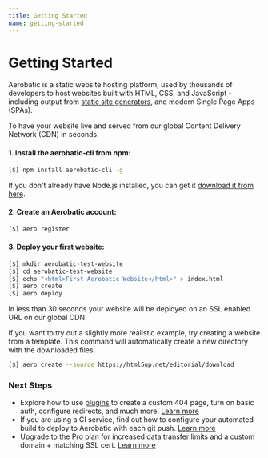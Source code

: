 ```yaml
---
title: Getting Started
name: getting-started
---
```


# Getting Started

Aerobatic is a static website hosting platform, used by thousands of developers to host websites built with HTML, CSS, and JavaScript - including output from [static site generators](/docs/static-generators), and modern Single Page Apps (SPAs).

To have your website live and served from our global Content Delivery Network (CDN) in seconds:

#### 1. Install the aerobatic-cli from npm:

~~~bash
[$] npm install aerobatic-cli -g
~~~

If you don't already have Node.js installed, you can get it [download it from here](https://nodejs.org/en/).

#### 2. Create an Aerobatic account:

~~~bash
[$] aero register
~~~

#### 3. Deploy your first website:

~~~bash
[$] mkdir aerobatic-test-website
[$] cd aerobatic-test-website
[$] echo "<html>First Aerobatic Website</html>" > index.html
[$] aero create
[$] aero deploy
~~~

In less than 30 seconds your website will be deployed on an SSL enabled URL on our global CDN.

If you want to try out a slightly more realistic example, try creating a website from a template. This command will automatically create a new directory with the downloaded files.

~~~sh
[$] aero create --source https://html5up.net/editorial/download
~~~

### Next Steps

* Explore how to use [plugins](/docs/configuration/#plugins) to create a custom 404 page, turn on basic auth, configure redirects, and much more. [Learn more](/docs/configuration/#plugins)
* If you are using a CI service, find out how to configure your automated build to deploy to Aerobatic with each git push. [Learn more](/docs/continuous-deployment/)
* Upgrade to the Pro plan for increased data transfer limits and a custom domain + matching SSL cert. [Learn more](/docs/custom-domains-ssl/)
